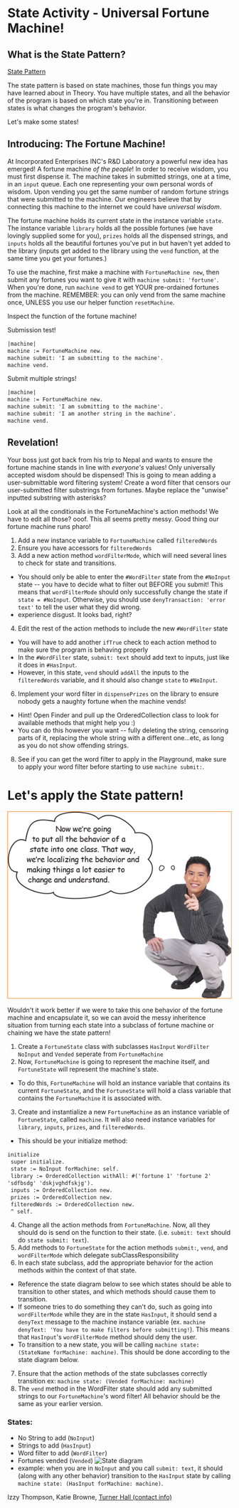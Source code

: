 # State Activity - Universal Fortune Machine!

## What is the State Pattern?

[State Pattern](https://www.google.com/url?q=https%3A%2F%2Flearning.oreilly.com%2Flibrary%2Fview%2Fhead-first-design%2F9781492077992%2Fch10.html%23sharpen_your_pencil-id000312&sa=D&sntz=1&usg=AOvVaw3IR7fqrzyzeeQdLOClNHn_)

The state pattern is based on state machines, those fun things you may have learned about in Theory. You have multiple states, and all the behavior of the program is based on which state you're in. Transitioning between states is what changes the program's behavior.

Let's make some states!

## Introducing: The Fortune Machine!

At Incorporated Enterprises INC's R&D Laboratory a powerful new idea has emerged! A fortune machine *of the people*!
In order to receive wisdom, you must first dispense it. The machine takes in submitted strings, one at a time, in an `input` queue. Each one representing your own personal words of wisdom. Upon vending you get the same number of random fortune strings that were submitted to the machine. Our engineers believe that by connecting this machine to the internet we could have *universal wisdom*.

The fortune machine holds its current state in the instance variable `state`. The instance variable `library` holds all the possible fortunes (we have lovingly supplied some for you), `prizes` holds all the dispensed strings, and `inputs` holds all the beautiful fortunes you've put in but haven't yet added to the library (inputs get added to the library using the `vend` function, at the same time you get your fortunes.)

To use the machine, first make a machine with `FortuneMachine new`, then submit any fortunes you want to give it with `machine submit: 'fortune'`. When you're done, run `machine vend` to get YOUR pre-ordained fortunes from the machine. REMEMBER: you can only vend from the same machine once, UNLESS you use our helper function `resetMachine`.

Inspect the function of the fortune machine!

Submission test!

```smalltalk
|machine|
machine := FortuneMachine new.
machine submit: 'I am submitting to the machine'.
machine vend.
```

Submit multiple strings!

```smalltalk
|machine|
machine := FortuneMachine new.
machine submit: 'I am submitting to the machine'.
machine submit: 'I am another string in the machine'.
machine vend.
```
## Revelation!
Your boss just got back from his trip to Nepal and wants to ensure the fortune machine stands in line with *everyone's* values! Only universally accepted wisdom should be dispensed! This is going to mean adding a user-submittable word filtering system! Create a word filter that censors our user-submitted filter substrings from fortunes. Maybe replace the "unwise" inputted substring with asterisks?



Look at all the conditionals in the FortuneMachine's action methods! We have to edit all those? ooof. This all seems pretty messy. Good thing our fortune machine runs pharo!

1. Add a new instance variable to `FortuneMachine` called `filteredWords`
2. Ensure you have accessors for `filteredWords`
3. Add a new action method `wordFilterMode`, which will need several lines to check for state and transitions.
  - You should only be able to enter the `#WordFilter` state from the `#NoInput` state -- you have to decide what to filter out BEFORE you submit! This means that `wordFilterMode` should only successfully change the state if `state = #NoInput`. Otherwise, you should use `denyTransaction: 'error text'` to tell the user what they did wrong.
  - experience disgust. It looks bad, right?
4. Edit the rest of the action methods to include the new `#WordFilter` state
  - You will have to add another `ifTrue` check to each action method to make sure the program is behaving properly
  - In the `#WordFilter` state, `submit: text` should add text to inputs, just like it does in `#HasInput`.
  - However, in this state, `vend` should `addAll` the inputs to the `filteredWords` variable, and it should also change `state` to `#NoInput`.
6. Implement your word filter in `dispensePrizes` on the library to ensure nobody gets a naughty fortune when the machine vends!
  - Hint! Open Finder and pull up the OrderedCollection class to look for available methods that might help you :)
  - You can do this however you want -- fully deleting the string, censoring parts of it, replacing the whole string with a different one...etc, as long as you do not show offending strings.
8. See if you can get the word filter to apply in the Playground, make sure to apply your word filter before starting to use `machine submit:`.
 
# Let's apply the State pattern!

![Now we're going to put all the behavior of a state into one class.](now.png)

Wouldn't it work better if we were to take this one behavior of the fortune machine and encapsulate it, so we can avoid the messy inheritence situation from turning each state into a subclass of fortune machine or chaining we have the state pattern!

1. Create a `FortuneState` class with subclasses `HasInput` `WordFilter` `NoInput` and `Vended` seperate from `FortuneMachine`
2. Now, `FortuneMachine` is going to represent the machine itself, and `FortuneState` will represent the machine's state.
  - To do this, `FortuneMachine` will hold an instance variable that contains its current `FortuneState`, and the `FortuneState` will hold a class variable that contains the `FortuneMachine` it is associated with.
3. Create and instantialize a new `FortuneMachine` as an instance variable of `FortuneState`, called `machine`. It will also need instance variables for `library`, `inputs`, `prizes`, and `filteredWords`.
  - This should be your initialize method:
   ```
   initialize
	super initialize.
	state := NoInput forMachine: self.
	library := OrderedCollection withAll: #('fortune 1' 'fortune 2' 'sdfbsdg' 'dskjvghdfskjg').
	inputs := OrderedCollection new.
	prizes := OrderedCollection new.
	filteredWords := OrderedCollection new.
	^ self.
  ```
4. Change all the action methods from `FortuneMachine`. Now, all they should do is send on the function to their state. (i.e.  `submit: text` should do `state submit: text`).
5. Add methods to `FortuneState` for the action methods `submit:`, `vend`, and `wordFilterMode` which delegate subClassResponsibility
5. In each state subclass, add the appropriate behavior for the action methods within the context of that state.
  - Reference the state diagram below to see which states should be able to transition to other states, and which methods should cause them to transition.
  - If someone tries to do something they can't do, such as going into `wordFilterMode` while they are in the state `HasInput`, it should send a `denyText` message to the machine instance variable (ex. `machine denyText: 'You have to make filters before submitting!`). This means that `HasInput`'s `wordFilterMode` method should deny the user.
  - To transition to a new state, you will be calling `machine state: (StateName forMachine: machine)`. This should be done according to the state diagram below.
7. Ensure that the action methods of the state subclasses correctly transition ex: `machine state: (Vended forMachine: machine)`
8. The `vend` method in the WordFilter state should add any submitted strings to our `FortuneMachine`'s word filter! All behavior should be the same as your earlier version.

### States:
 - No String to add (`NoInput`)
 - Strings to add (`HasInput`)
 - Word filter to add (`WordFilter`)
 - Fortunes vended (`Vended`) 
 ![State diagram](https://media.discordapp.net/attachments/321782818625814528/958769172517650502/adfsadfdsfsdf.jpg)
 - example: when you are in `NoInput` and you call `submit: text`, it should (along with any other behavior) transition to the `HasInput` state by calling `machine state: (HasInput forMachine: machine)`.

Izzy Thompson, Katie Browne, [Turner Hall (contact info)](https://gnu3.xyz/)


